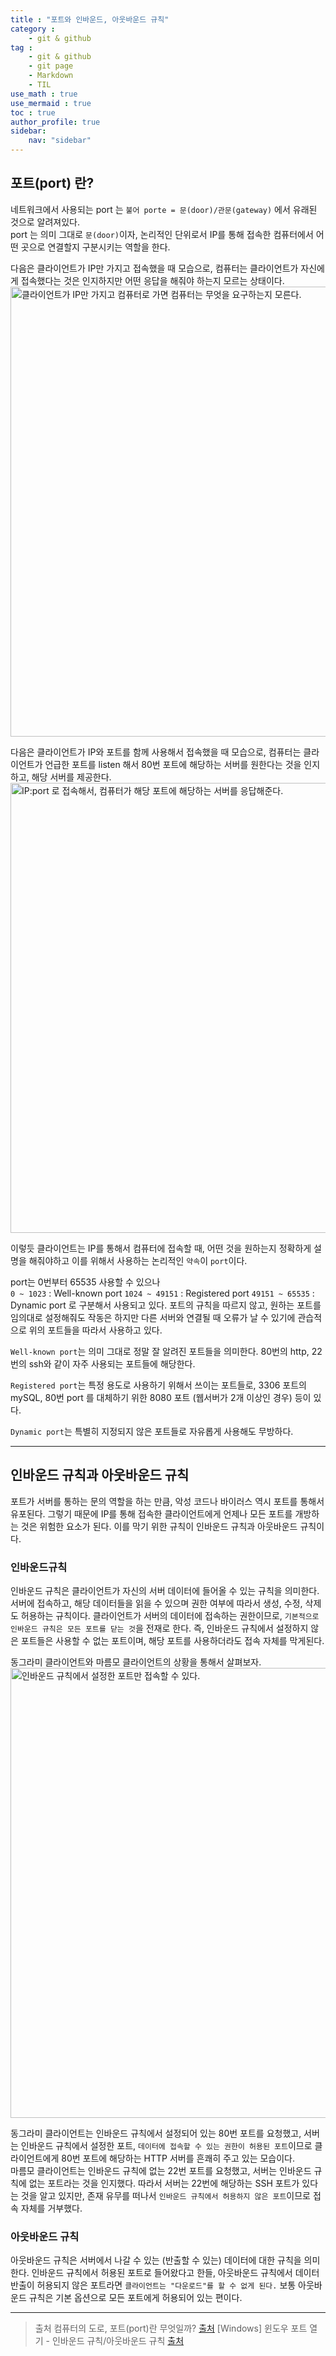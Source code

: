 ```yaml
---
title : "포트와 인바운드, 아웃바운드 규칙"
category :
    - git & github
tag : 
    - git & github
    - git page
    - Markdown
    - TIL
use_math : true
use_mermaid : true
toc : true
author_profile: true
sidebar:
    nav: "sidebar"
---
```


## 포트(port) 란?

네트워크에서 사용되는 port 는 `불어 porte = 문(door)/관문(gateway)` 에서 유래된 것으로 알려져있다.  
port 는 의미 그대로 `문(door)`이자, 논리적인 단위로서 IP를 통해 접속한 컴퓨터에서 어떤 곳으로 연결할지 구분시키는 역할을 한다.  

다음은 클라이언트가 IP만 가지고 접속했을 때 모습으로, 컴퓨터는 클라이언트가 자신에게 접속했다는 것은 인지하지만 어떤 응답을 해줘야 하는지 모르는 상태이다.
<img width="720" alt="클라이언트가 IP만 가지고 컴퓨터로 가면 컴퓨터는 무엇을 요구하는지 모른다." src="https://user-images.githubusercontent.com/80164141/124705387-91a70b00-df30-11eb-96e2-1396f432eb4b.png">  

다음은 클라이언트가 IP와 포트를 함께 사용해서 접속했을 때 모습으로, 컴퓨터는 클라이언트가 언급한 포트를 listen 해서 80번 포트에 해당하는 서버를 원한다는 것을 인지하고, 해당 서버를 제공한다.
<img width="720" alt="IP:port 로 접속해서, 컴퓨터가 해당 포트에 해당하는 서버를 응답해준다." src="https://user-images.githubusercontent.com/80164141/124705399-9370ce80-df30-11eb-8eec-e9cdabf56fd9.png">  

이렇듯 클라이언트는 IP를 통해서 컴퓨터에 접속할 때, 어떤 것을 원하는지 정확하게 설명을 해줘야하고 이를 위해서 사용하는 논리적인 `약속`이 `port`이다.  

port는 0번부터 65535 사용할 수 있으나  
`0 ~ 1023` : Well-known port
`1024 ~ 49151` : Registered port
`49151 ~ 65535` : Dynamic port 
로 구분해서 사용되고 있다. 포트의 규칙을 따르지 않고, 원하는 포트를 임의대로 설정해줘도 작동은 하지만 다른 서버와 연결될 때 오류가 날 수 있기에 관습적으로 위의 포트들을 따라서 사용하고 있다.  

`Well-known port`는 의미 그대로 정말 잘 알려진 포트들을 의미한다. 80번의 http, 22 번의 ssh와 같이 자주 사용되는 포트들에 해당한다.  

`Registered port`는 특정 용도로 사용하기 위해서 쓰이는 포트들로, 3306 포트의 mySQL, 80번 port 를 대체하기 위한 8080 포트 (웹서버가 2개 이상인 경우) 등이 있다.  

`Dynamic port`는 특별히 지정되지 않은 포트들로 자유롭게 사용해도 무방하다.  

---

## 인바운드 규칙과 아웃바운드 규칙
 
포트가 서버를 통하는 문의 역할을 하는 만큼, 악성 코드나 바이러스 역시 포트를 통해서 유포된다. 그렇기 때문에 IP를 통해 접속한 클라이언트에게 언제나 모든 포트를 개방하는 것은 위험한 요소가 된다. 이를 막기 위한 규칙이 인바운드 규칙과 아웃바운드 규칙이다.  

### 인바운드규칙
인바운드 규칙은 클라이언트가 자신의 서버 데이터에 들어올 수 있는 규칙을 의미한다. 서버에 접속하고, 해당 데이터들을 읽을 수 있으며 권한 여부에 따라서 생성, 수정, 삭제도 허용하는 규칙이다. 클라이언트가 서버의 데이터에 접속하는 권한이므로, `기본적으로 인바운드 규칙은 모든 포트를 닫는 것`을 전재로 한다. 즉, 인바운드 규칙에서 설정하지 않은 포트들은 사용할 수 없는 포트이며, 해당 포트를 사용하더라도 접속 자체를 막게된다.  

동그라미 클라이언트와 마름모 클라이언트의 상황을 통해서 살펴보자.
<img width="720" alt="인바운드 규칙에서 설정한 포트만 접속할 수 있다." src="https://user-images.githubusercontent.com/80164141/124709917-07ae7080-df37-11eb-8d43-3fa62ad77654.png">

동그라미 클라이언트는 인바운드 규칙에서 설정되어 있는 80번 포트를 요청했고, 서버는 인바운드 규칙에서 설정한 포트, `데이터에 접속할 수 있는 권한이 허용된 포트`이므로 클라이언트에게 80번 포트에 해당하는 HTTP 서버를 흔쾌히 주고 있는 모습이다.  
마름모 클라이언트는 인바운드 규칙에 없는 22번 포트를 요청했고, 서버는 인바운드 규칙에 없는 포트라는 것을 인지했다. 따라서 서버는 22번에 해당하는 SSH 포트가 있다는 것을 알고 있지만, 존재 유무를 떠나서 `인바운드 규칙에서 허용하지 않은 포트`이므로 접속 자체를 거부했다.

### 아웃바운드 규칙
아웃바운드 규칙은 서버에서 나갈 수 있는 (반출할 수 있는) 데이터에 대한 규칙을 의미한다. 인바운드 규칙에서 허용된 포트로 들어왔다고 한들, 아웃바운드 규칙에서 데이터 반출이 허용되지 않은 포트라면 `클라이언트는 "다운로드"를 할 수 없게 된다.` 보통 아웃바운드 규칙은 기본 옵션으로 모든 포트에게 허용되어 있는 편이다.

---

>출처
>컴퓨터의 도로, 포트(port)란 무엇일까? [출처](https://blog.alyac.co.kr/1218)
>[Windows] 윈도우 포트 열기 - 인바운드 규칙/아웃바운드 규칙 [출처](https://timeboxstory.tistory.com/11)